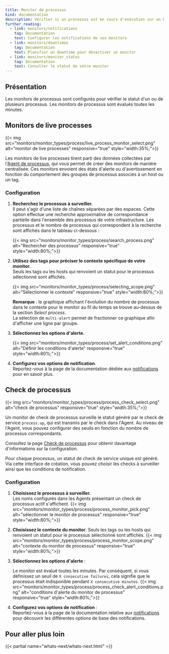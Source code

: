 ```yaml
---
title: Monitor de processus
kind: documentation
description: Vérifier si un processus est en cours d'exécution sur un host
further_reading:
  - link: monitors/notifications
    tag: Documentation
    text: Configurer les notifications de vos monitors
  - link: monitors/downtimes
    tag: Documentation
    text: Planifier un downtime pour désactiver un monitor
  - link: monitors/monitor_status
    tag: Documentation
    text: Consulter le statut de votre monitor
---
```

## Présentation

Les monitors de processus sont configurés pour vérifier le statut d'un ou de plusieurs processus. Les monitors de processus sont évalués toutes les minutes.

## Monitors de live processes

{{< img src="monitors/monitor_types/process/live_process_monitor_select.png" alt="monitor de live processes" responsive="true" style="width:35%;">}}

Les monitors de live processes tirent parti des données collectées par l'[Agent de processus][1], qui vous permet de créer des monitors de manière centralisée. Ces monitors envoient des états d'alerte ou d'avertissement en fonction du comportement des groupes de processus associés à un host ou un tag.

### Configuration

1. **Recherchez le processus à surveiller.**  
  Il peut s'agir d'une liste de chaînes séparées par des espaces. Cette option effectue une recherche approximative de correspondance partielle dans l'ensemble des processus de votre infrastructure.
  Les processus et le nombre de processus qui correspondent à la recherche sont affichés dans le tableau ci-dessous :

    {{< img src="monitors/monitor_types/process/search_process.png" alt="Rechercher des processus" responsive="true" style="width:80%;">}}

2. **Utilisez des tags pour préciser le contexte spécifique de votre monitor.**  
  Seuls les tags ou les hosts qui renvoient un statut pour le processus sélectionné sont affichés.

    {{< img src="monitors/monitor_types/process/selecting_scope.png" alt="Sélectionner le contexte" responsive="true" style="width:80%;">}}

    **Remarque** : le graphique affichant l'évolution du nombre de processus dans le contexte pour le monitor au fil du temps se trouve au-dessus de la section *Select process*.  
    La sélection de `multi-alert` permet de fractionner ce graphique afin d'afficher une ligne par groupe.

3. **Sélectionnez les options d'alerte.**

    {{< img src="monitors/monitor_types/process/set_alert_conditions.png" alt="Définir les conditions d'alerte" responsive="true" style="width:80%;">}}

4. **Configurez vos options de notification**.  
  Reportez-vous à la page de la documentation dédiée aux [notifications][2] pour en savoir plus.

## Check de processus

{{< img src="monitors/monitor_types/process/process_check_select.png" alt="check de processus" responsive="true" style="width:35%;">}}

Un monitor de check de processus surveille le statut généré par le check de service `process.up`, qui est transmis par le check dans l'Agent. Au niveau de l'Agent, vous pouvez configurer des seuils en fonction du nombre de processus correspondants.

Consultez la page [Check de processus][3] pour obtenir davantage d'informations sur la configuration.

Pour chaque processus, un statut de check de service unique est généré. Via cette interface de création, vous pouvez choisir les checks à surveiller ainsi que les conditions de notification.

### Configuration

1. **Choisissez le processus à surveiller.**  
  Les noms configurés dans les Agents présentant un check de processus actif s'affichent.
    {{< img src="monitors/monitor_types/process/process_monitor_pick.png" alt="sélectionner le monitor de processus" responsive="true" style="width:80%;">}}

2. **Choisissez le contexte du monitor**.
  Seuls les tags ou les hosts qui renvoient un statut pour le processus sélectionné sont affichés.
    {{< img src="monitors/monitor_types/process/process_monitor_scope.png" alt="contexte du monitor de processus" responsive="true" style="width:80%;">}}

3. **Sélectionnez les options d'alerte** :

    Le monitor est évalué toutes les minutes. Par conséquent, si vous définissez un seuil de `X consecutive failures`, cela signifie que le processus était indisponible pendant `X consecutive minutes`.
    {{< img src="monitors/monitor_types/process/process_check_alert_conditions.png" alt="conditions d'alerte du monitor de processus" responsive="true" style="width:80%;">}}

4. **Configurez vos options de notification** :  
    Reportez-vous à la page de la documentation relative aux [notifications][4] pour découvrir les différentes options de base des notifications.

## Pour aller plus loin
{{< partial name="whats-next/whats-next.html" >}}

[1]: /fr/graphing/infrastructure/process
[2]: /fr/monitors/notifications
[3]: /fr/integrations/process
[4]: /fr/monitors/notifications